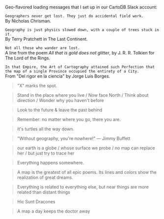 
Geo-flavored loading messages that I set up in our CartoDB Slack account:


`Geographers never get lost. They just do accidental field work.`   
By Nicholas Chrisman.

`Geography is just physics slowed down, with a couple of trees stuck in it.`  
By Terry Pratchett in The Last Continent.


`Not all those who wander are lost.`  
A line from the poem *All that is gold does not glitter*, by J. R. R. Tolkien for The Lord of the Rings.

`In that Empire, the Art of Cartography attained such Perfection that the map of a single Province occupied the entirety of a City.`  
From "Del rigor en la ciencia" by Jorge Luis Borges.


> "X" marks the spot.	

> Stand in the place where you live / Now face North / Think about direction / Wonder why you haven't before	

> Look to the future & leave the past behind	

> Remember: no matter where you go, there you are.	

> It's turtles all the way down.	

> "Without geography, you're nowhere!" — Jimmy Buffett	

> our earth is a globe / whose surface we probe / no map can replace her / but just try to trace her 

> Everything happens somewhere.

> A map is the greatest of all epic poems. Its lines and colors show the realization of great dreams.	

> Everything is related to everything else, but near things are more related than distant things	

> Hic Sunt Dracones	

> A map a day keeps the doctor away
